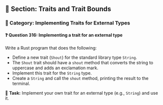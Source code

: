 ## 📘 Section: Traits and Trait Bounds  
### 🔹 Category: Implementing Traits for External Types  
#### ❓ Question 316: Implementing a trait for an external type

Write a Rust program that does the following:

- Define a new trait (`Shout`) for the standard library type `String`.
- The `Shout` trait should have a `shout` method that converts the string to uppercase and adds an exclamation mark.
- Implement this trait for the `String` type.
- Create a `String` and call the `shout` method, printing the result to the terminal.

🔧 **Task:** Implement your own trait for an external type (e.g., `String`) and use it.
